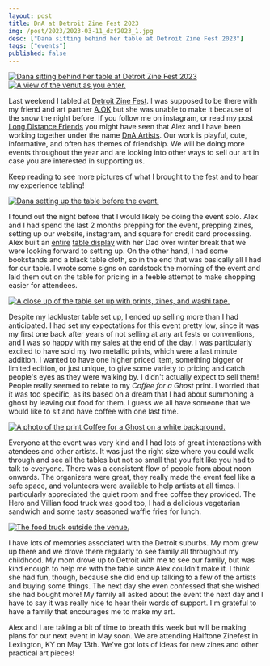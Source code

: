 ```yaml
---
layout: post
title: DnA at Detroit Zine Fest 2023
img: /post/2023/2023-03-11_dzf2023_1.jpg
desc: ["Dana sitting behind her table at Detroit Zine Fest 2023"]
tags: ["events"]
published: false
---
```


<a href="{{ site.img_base_url }}/post/2023/2023-03-11_dzf2023_1.jpg" title="Click for full size"><img src="{{ site.img_base_url }}/post/2023/2023-03-11_dzf2023_1.jpg" alt="Dana sitting behind her table at Detroit Zine Fest 2023"></a>
<a href="{{ site.img_base_url }}/post/2023/2023-03-11_dzf2023_2.jpg" title="Click for full size"><img src="{{ site.img_base_url }}/post/2023/2023-03-11_dzf2023_2.jpg" alt="A view of the venut as you enter."></a>

Last weekend I tabled at [Detroit Zine Fest](https://www.instagram.com/detzinefest/). I was supposed to be there with my friend and art partner [A.OK](https://aokvisualartist.com/) but she was unable to make it because of the snow the night before. If you follow me on instagram, or read my post [Long Distance Friends](https://www.danaamundsen.com/2023/02/19/ldf.html) you might have seen that Alex and I have been working together under the name [DnA Artists](https://www.dnaartists.net/). Our work is playful, cute, informative, and often has themes of friendship. We will be doing more events throughout the year and are looking into other ways to sell our art in case you are interested in supporting us.

Keep reading to see more pictures of what I brought to the fest and to hear my experience tabling!

<!--more-->

<a href="{{ site.img_base_url }}/post/2023/2023-03-11_dzf2023_4.jpg" title="Click for full size"><img src="{{ site.img_base_url }}/post/2023/2023-03-11_dzf2023_4.jpg" alt="Dana setting up the table before the event."></a>

I found out the night before that I would likely be doing the event solo. Alex and I had spend the last 2 months prepping for the event, prepping zines, setting up our website, instagram, and square for credit card processing. Alex built an [entire](https://www.instagram.com/reel/Co3HF6oDvpL/?utm_source=ig_web_copy_link) [table display](https://www.instagram.com/reel/Co4vzHPjvky/?utm_source=ig_web_copy_link) with her Dad over winter break that we were looking forward to setting up. On the other hand, I had some bookstands and a black table cloth, so in the end that was basically all I had for our table. I wrote some signs on cardstock the morning of the event and laid them out on the table for pricing in a feeble attempt to make shopping easier for attendees.

<a href="{{ site.img_base_url }}/post/2023/2023-03-11_dzf2023_5.jpeg" title="Click for full size"><img src="{{ site.img_base_url }}/post/2023/2023-03-11_dzf2023_5.jpeg" alt="A close up of the table set up with prints, zines, and washi tape."></a>

Despite my lackluster table set up, I ended up selling more than I had anticipated. I had set my expectations for this event pretty low, since it was my first one back after years of not selling at any art fests or conventions, and I was so happy with my sales at the end of the day. I was particularly excited to have sold my two metallic prints, which were a last minute addition. I wanted to have one higher priced item, something bigger or limited edition, or just unique, to give some variety to pricing and catch people's eyes as they were walking by. I didn't actually expect to sell them! People really seemed to relate to my *Coffee for a Ghost* print. I worried that it was too specific, as its based on a dream that I had about summoning a ghost by leaving out food for them. I guess we all have someone that we would like to sit and have coffee with one last time.

<a href="{{ site.img_base_url }}/post/2023/2023-03-11_dzf2023_6.png" title="Click for full size"><img src="{{ site.img_base_url }}/post/2023/2023-03-11_dzf2023_6.png" alt="A photo of the print Coffee for a Ghost on a white background."></a>

Everyone at the event was very kind and I had lots of great interactions with atendees and other artists. It was just the right size where you could walk through and see all the tables but not so small that you felt like you had to talk to everyone. There was a consistent flow of people from about noon onwards. The organizers were great, they really made the event feel like a safe space, and volunteers were available to help artists at all times. I particularly appreciated the quiet room and free coffee they provided. The Hero and Villian food truck was good too, I had a delicious vegetarian sandwich and some tasty seasoned waffle fries for lunch.

<a href="{{ site.img_base_url }}/post/2023/2023-03-11_dzf2023_3.jpg" title="Click for full size"><img src="{{ site.img_base_url }}/post/2023/2023-03-11_dzf2023_3.jpg" alt="The food truck outside the venue."></a>

I have lots of memories associated with the Detroit suburbs. My mom grew up there and we drove there regularly to see family all throughout my childhood. My mom drove up to Detroit with me to see our family, but was kind enough to help me with the table since Alex couldn't make it. I think she had fun, though, because she did end up talking to a few of the artists and buying some things. The next day she even confessed that she wished she had bought more! My family all asked about the event the next day and I have to say it was really nice to hear their words of support. I'm grateful to have a family that encourages me to make my art.

Alex and I are taking a bit of time to breath this week but will be making plans for our next event in May soon. We are attending Halftone Zinefest in Lexington, KY on May 13th. We've got lots of ideas for new zines and other practical art pieces!

